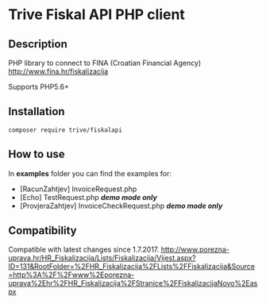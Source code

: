 # Trive Fiskal API PHP client

## Description
PHP library to connect to FINA (Croatian Financial Agency) http://www.fina.hr/fiskalizacija

Supports PHP5.6+

## Installation
```
composer require trive/fiskalapi
```

## How to use
In **examples** folder you can find the examples for:
* [RacunZahtjev] InvoiceRequest.php
* [Echo] TestRequest.php ***demo mode only***
* [ProvjeraZahtjev] InvoiceCheckRequest.php ***demo mode only***

## Compatibility
Compatible with latest changes since 1.7.2017.
http://www.porezna-uprava.hr/HR_Fiskalizacija/Lists/Fiskalizacija/Vijest.aspx?ID=131&RootFolder=%2FHR_Fiskalizacija%2FLists%2FFiskalizacija&Source=http%3A%2F%2Fwww%2Eporezna-uprava%2Ehr%2FHR_Fiskalizacija%2FStranice%2FFiskalizacijaNovo%2Easpx